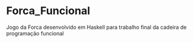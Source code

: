 # Forca_Funcional
Jogo da Forca desenvolvido em Haskell para trabalho final da cadeira de programação funcional
